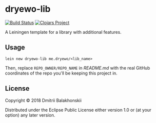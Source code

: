 # dryewo-lib

[![Build Status](https://travis-ci.org/dryewo/dryewo-lib.svg?branch=master)](https://travis-ci.org/dryewo/dryewo-lib)
[![Clojars Project](https://img.shields.io/clojars/v/dryewo-lib/lein-template.svg)](https://clojars.org/dryewo-lib/lein-template)


A Leiningen template for a library with additional features.

## Usage

    lein new dryewo-lib me.dryewo/<lib_name>

Then, replace `REPO_OWNER/REPO_NAME` in _README.md_ with the real GitHub coordinates of the repo you'll be keeping this project in.

## License

Copyright © 2018 Dmitrii Balakhonskii

Distributed under the Eclipse Public License either version 1.0 or (at
your option) any later version.

